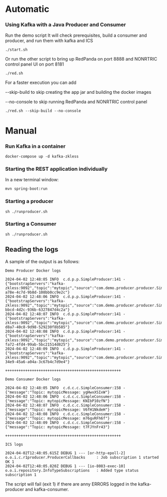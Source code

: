 # Automatic
### Using Kafka with a Java Producer and Consumer

Run the demo script
It will check prerequisites, build a consumer and producer, and run them with kafka and ICS

```shell
./start.sh
```
Or run the other script to bring up RedPanda on port 8888 and NONRTRIC control panel UI on port 8181

```shell
./red.sh
```

For a faster execution you can add 

--skip-build to skip creating the app jar and building the docker images

--no-console to skip running RedPanda and NONRTRIC control panel

```shell
./red.sh --skip-build --no-console
```
# Manual
### Run Kafka in a container

```shell
docker-compose up -d kafka-zkless
```

### Starting the REST application individually

In a new terminal window:

```shell
mvn spring-boot:run
```

### Starting a producer

```shell
sh ./runproducer.sh
```

### Starting a Consumer

```shell
sh ./runproducer.sh
```

## Reading the logs

A sample of the output is as follows:

```
Demo Producer Docker logs
 
2024-04-02 12:48:05 INFO  c.d.p.p.SimpleProducer:141 - {"bootstrapServers":"kafka-zkless:9092","topic":"mytopic","source":"com.demo.producer.producer.SimpleProducer","message":"ygHwxXSIxW","key":"f8f1a7a7-a78e-4c7d-9b8d-108bb0cc9e2c"}
2024-04-02 12:48:06 INFO  c.d.p.p.SimpleProducer:141 - {"bootstrapServers":"kafka-zkless:9092","topic":"mytopic","source":"com.demo.producer.producer.SimpleProducer","message":"KNIbP10zfN","key":"b058d00f-bbcd-4d2c-936b-6327847d4c2a"}
2024-04-02 12:48:07 INFO  c.d.p.p.SimpleProducer:141 - {"bootstrapServers":"kafka-zkless:9092","topic":"mytopic","source":"com.demo.producer.producer.SimpleProducer","message":"V6fH1NkdeH","key":"ae1a83a3-d8a7-40c8-9d98-529230f8b585"}
2024-04-02 12:48:08 INFO  c.d.p.p.SimpleProducer:141 - {"bootstrapServers":"kafka-zkless:9092","topic":"mytopic","source":"com.demo.producer.producer.SimpleProducer","message":"m76qvRFh6f","key":"abccde52-fa72-4fd4-99ab-5bc21514d825"}
2024-04-02 12:48:09 INFO  c.d.p.p.SimpleProducer:141 - {"bootstrapServers":"kafka-zkless:9092","topic":"mytopic","source":"com.demo.producer.producer.SimpleProducer","message":"t7FJYnFr43","key":"0602239e-34e9-45a6-a04a-3c67b4c7d9e4"}

++++++++++++++++++++++++++++++++++++++++++++++++++++

Demo Consumer Docker logs

2024-04-02 12:48:05 INFO  c.d.c.c.SimpleConsumer:158 - {"message":"Topic: mytopicMessage: ygHwxXSIxW"}
2024-04-02 12:48:06 INFO  c.d.c.c.SimpleConsumer:158 - {"message":"Topic: mytopicMessage: KNIbP10zfN"}
2024-04-02 12:48:07 INFO  c.d.c.c.SimpleConsumer:158 - {"message":"Topic: mytopicMessage: V6fH1NkdeH"}
2024-04-02 12:48:08 INFO  c.d.c.c.SimpleConsumer:158 - {"message":"Topic: mytopicMessage: m76qvRFh6f"}
2024-04-02 12:48:09 INFO  c.d.c.c.SimpleConsumer:158 - {"message":"Topic: mytopicMessage: t7FJYnFr43"}

++++++++++++++++++++++++++++++++++++++++++++++++++++

ICS logs

2024-04-02T12:48:05.615Z DEBUG 1 --- [or-http-epoll-2] o.o.i.c.r1producer.ProducerCallbacks     : Job subscription 1 started OK 1
2024-04-02T12:48:05.820Z DEBUG 1 --- [io-8083-exec-10] o.o.i.repository.InfoTypeSubscriptions   : Added type status subscription 1
```

The script will fail (exit 1) if there are anny ERRORS logged in the kafka-producer and kafka-consumer.